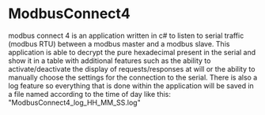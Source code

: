 # ModbusConnect4

modbus connect 4 is an application written in c# to listen to serial traffic (modbus RTU) between a modbus master and a modbus slave. This application is able to decrypt the pure hexadecimal present in the serial and show it in a table with additional features such as the ability to activate/deactivate the display of requests/responses at will or the ability to manually choose the settings for the connection to the serial. There is also a log feature so everything that is done within the application will be saved in a file named according to the time of day like this: "ModbusConnect4_log_HH_MM_SS.log"

